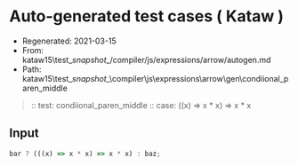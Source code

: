 # Auto-generated test cases ( Kataw )
- Regenerated: 2021-03-15
- From: kataw15\test\__snapshot__/compiler/js/expressions/arrow/autogen.md
- Path: kataw15\test\__snapshot__\compiler\js\expressions\arrow\gen\condiional_paren_middle
> :: test: condiional_paren_middle
> :: case: ((x) => x * x) => x * x
## Input

`````js
bar ? (((x) => x * x) => x * x) : baz;
`````
